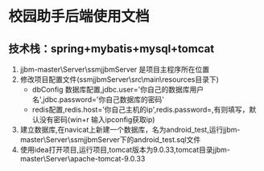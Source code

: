 # 校园助手后端使用文档

## 技术栈：spring+mybatis+mysql+tomcat

1. jjbm-master\Server\ssmjjbmServer 是项目主程序所在位置
3. 修改项目配置文件(ssmjjbmServer\src\main\resources目录下)
    - dbConfig 数据库配置,jdbc.user='你自己的数据库用户名',jdbc.password='你自己数据库的密码'
    - redis配置,redis.host='你自己主机的ip',redis.password=,有则填写，默认没有密码(win+r 输入ipconfig获取ip)
3. 建立数据库,在navicat上新建一个数据库，名为android_test,运行jjbm-master\Server\ssmjjbmServer下的android_test.sql文件
5. 使用idea打开项目,运行项目,tomcat版本为9.0.33,tomcat目录jjbm-master\Server\apache-tomcat-9.0.33



